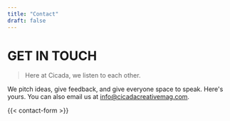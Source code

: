 ```yaml
---
title: "Contact"
draft: false
---
```


# GET IN TOUCH
> Here at Cicada, we listen to each other.

We pitch ideas, give feedback, and give everyone space to speak. Here's yours. You can also email us at info@cicadacreativemag.com.

<div class="col-sm-6 py-2">
{{< contact-form >}}
</div>
